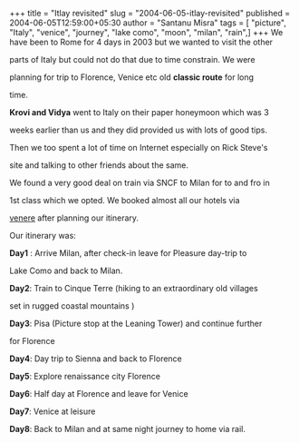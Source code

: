 +++
title = "Itlay revisited"
slug = "2004-06-05-itlay-revisited"
published = 2004-06-05T12:59:00+05:30
author = "Santanu Misra"
tags = [ "picture", "Italy", "venice", "journey", "lake como", "moon", "milan", "rain",]
+++
We have been to Rome for 4 days in 2003 but we wanted to visit the other

parts of Italy but could not do that due to time constrain. We were

planning for trip to Florence, Venice etc old **classic route** for long

time.



**Krovi and Vidya** went to Italy on their paper honeymoon which was 3

weeks earlier than us and they did provided us with lots of good tips.

Then we too spent a lot of time on Internet especially on Rick Steve's

site and talking to other friends about the same.



We found a very good deal on train via SNCF to Milan for to and fro in

1st class which we opted. We booked almost all our hotels via

[venere](http://www.venere.com/) after planning our itinerary.



Our itinerary was:  

**Day1** : Arrive Milan, after check-in leave for Pleasure day-trip to

Lake Como and back to Milan.  

**Day2**: Train to Cinque Terre (hiking to an extraordinary old villages

set in rugged coastal mountains )  

**Day3**: Pisa (Picture stop at the Leaning Tower) and continue further

for Florence  

**Day4**: Day trip to Sienna and back to Florence  

**Day5**: Explore renaissance city Florence  

**Day6**: Half day at Florence and leave for Venice  

**Day7**: Venice at leisure  

**Day8**: Back to Milan and at same night journey to home via rail.
